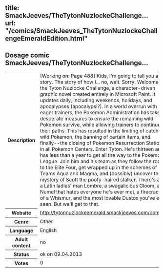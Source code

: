 title: SmackJeeves/TheTytonNuzlockeChallenge...
url: "/comics/SmackJeeves_TheTytonNuzlockeChallengeEmeraldEdition.html"
---
Dosage comic SmackJeeves/TheTytonNuzlockeChallenge...
-----------------------------------------

<table class="comicinfo">
<tr>
<th>Description</th><td>[Working on: Page 488] Kids, I'm going to tell you a story. The story of how I... no, wait. Sorry. Welcome to the Tyton Nuzlocke Challenge, a character-driven graphic novel created entirely in Microsoft Paint. It updates daily, including weekends, holidays, and apocalypses (apocalypsi?). In a world overrun with eager trainers, the Pokemon Administration has taken desperate measures to ensure the remaining wild Pokemon survive, while allowing trainers to continue their paths. This has resulted in the limiting of catching wild Pokemon, the banning of certain items, and finally--the closing of Pokemon Resurrection Stations in all Pokemon Centers. Enter Tyton. He's thirteen and has less than a year to get all the way to the Pokemon League. Join him and his team as they follow the road to the Elite Four, get wrapped up in the schemes of Teams Aqua and Magma, and (possibly) uncover the mystery of Scott the poofy-haired stalker. There's also a Latin ladies' man Lombre, a swagalicious Gloom, a Numel that hates everyone he's ever met, a firecracker of a Whismur, and the most lovable Dustox you've ever seen. But we'll get to that.</td>
</tr>
<tr>
<th>Website</th><td><a href="http://tytonnuzlockeemerald.smackjeeves.com/comics/">http://tytonnuzlockeemerald.smackjeeves.com/comics/</a></td>
</tr>
<tr>
<th>Genre</th><td>Other</td>
</tr>
<tr>
<th>Language</th><td>English</td>
</tr>
<tr>
<th>Adult content</th><td>no</td>
</tr>
<tr>
<th>Status</th><td>ok on 09.04.2013</td>
</tr>
<tr>
<th>Votes</th><td>0</div></td>
</tr>
</table>

